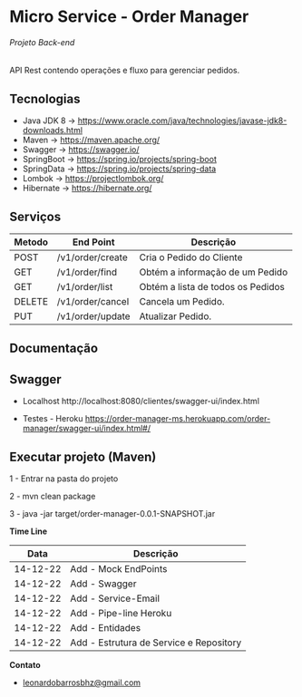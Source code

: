 # Micro Service - Order Manager


###### Projeto Back-end 
API Rest contendo operações e fluxo para gerenciar pedidos. 


## Tecnologias

- Java JDK 8      -> https://www.oracle.com/java/technologies/javase-jdk8-downloads.html
- Maven           -> https://maven.apache.org/
- Swagger         -> https://swagger.io/
- SpringBoot      -> https://spring.io/projects/spring-boot
- SpringData      -> https://spring.io/projects/spring-data
- Lombok          -> https://projectlombok.org/
- Hibernate       -> https://hibernate.org/



## Serviços

| Metodo  |  End Point  | Descrição |
| ------------| ---------|---------|
|  POST  | /v1/order/create     | Cria o Pedido do Cliente  |
|  GET  |  /v1/order/find     | Obtém a informação de um Pedido |
|  GET  |  /v1/order/list   | Obtém a lista de todos os Pedidos |
|  DELETE  |  /v1/order/cancel     | Cancela um Pedido. |
|  PUT  |  /v1/order/update     | Atualizar Pedido. |

## Documentação


## Swagger  
 - Localhost
    http://localhost:8080/clientes/swagger-ui/index.html
 
 - Testes - Heroku 
    https://order-manager-ms.herokuapp.com/order-manager/swagger-ui/index.html#/
  
## Executar projeto (Maven)
1 - Entrar na pasta do projeto

2 - mvn clean package

3 - java -jar target/order-manager-0.0.1-SNAPSHOT.jar





**Time Line**

| Data    | Descrição |
| -----------|---------|
|  14-12-22  | Add - Mock EndPoints   |
|  14-12-22  | Add - Swagger  |
|  14-12-22  | Add - Service-Email  |
|  14-12-22  | Add - Pipe-line Heroku  |
|  14-12-22  | Add - Entidades  |
|  14-12-22  | Add - Estrutura de Service e Repository  |




 **Contato**
* leonardobarrosbhz@gmail.com
